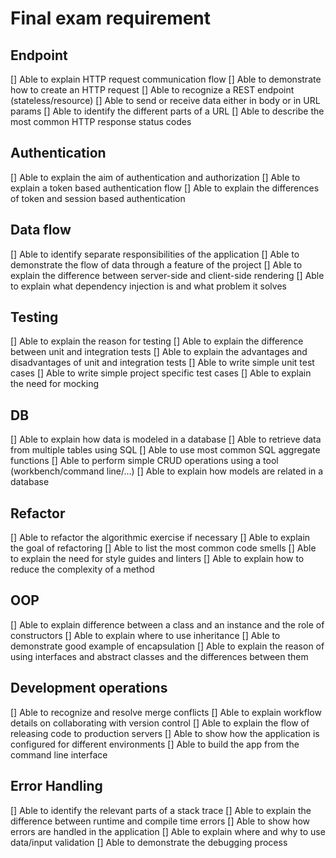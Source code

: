# Final exam requirement

## Endpoint

[] Able to explain HTTP request communication flow
[] Able to demonstrate how to create an HTTP request
[] Able to recognize a REST endpoint (stateless/resource)
[] Able to send or receive data either in body or in URL params
[] Able to identify the different parts of a URL
[] Able to describe the most common HTTP response status codes

## Authentication

[] Able to explain the aim of authentication and authorization
[] Able to explain a token based authentication flow
[] Able to explain the differences of token and session based authentication

## Data flow

[] Able to identify separate responsibilities of the application
[] Able to demonstrate the flow of data through a feature of the project
[] Able to explain the difference between server-side and client-side rendering
[] Able to explain what dependency injection is and what problem it solves

## Testing

[] Able to explain the reason for testing
[] Able to explain the difference between unit and integration tests
[] Able to explain the advantages and disadvantages of unit and integration tests
[] Able to write simple unit test cases
[] Able to write simple project specific test cases
[] Able to explain the need for mocking

## DB

[] Able to explain how data is modeled in a database
[] Able to retrieve data from multiple tables using SQL
[] Able to use most common SQL aggregate functions
[] Able to perform simple CRUD operations using a tool (workbench/command line/...)
[] Able to explain how models are related in a database

## Refactor

[] Able to refactor the algorithmic exercise if necessary
[] Able to explain the goal of refactoring
[] Able to list the most common code smells
[] Able to explain the need for style guides and linters
[] Able to explain how to reduce the complexity of a method

## OOP

[] Able to explain difference between a class and an instance and the role of constructors
[] Able to explain where to use inheritance
[] Able to demonstrate good example of encapsulation
[] Able to explain the reason of using interfaces and abstract classes and the
  differences between them

## Development operations

[] Able to recognize and resolve merge conflicts
[] Able to explain workflow details on collaborating with version control
[] Able to explain the flow of releasing code to production servers
[] Able to show how the application is configured for different environments
[] Able to build the app from the command line interface

## Error Handling

[] Able to identify the relevant parts of a stack trace
[] Able to explain the difference between runtime and compile time errors
[] Able to show how errors are handled in the application
[] Able to explain where and why to use data/input validation
[] Able to demonstrate the debugging process
